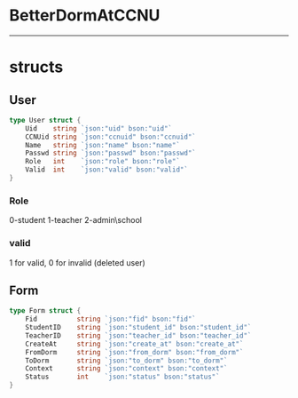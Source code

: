 # BetterDormAtCCNU
---



# structs

## User

```go
type User struct {
    Uid    string `json:"uid" bson:"uid"`
    CCNUid string `json:"ccnuid" bson:"ccnuid"`
    Name   string `json:"name" bson:"name"`
    Passwd string `json:"passwd" bson:"passwd"`
    Role   int    `json:"role" bson:"role"`
    Valid  int    `json:"valid" bson:"valid"`
}
```

### Role

0-student
1-teacher
2-admin\school

### valid

1 for valid, 0 for invalid (deleted user)

## Form

```go
type Form struct {
	Fid          string `json:"fid" bson:"fid"`
	StudentID    string `json:"student_id" bson:"student_id"`
	TeacherID    string `json:"teacher_id" bson:"teacher_id"`
	CreateAt     string `json:"create_at" bson:"create_at"`
	FromDorm     string `json:"from_dorm" bson:"from_dorm"`
	ToDorm       string `json:"to_dorm" bson:"to_dorm"`
	Context      string `json:"context" bson:"context"`
	Status       int    `json:"status" bson:"status"`
}
```